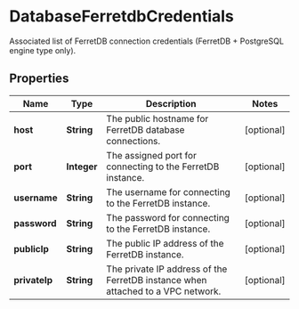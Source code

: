 

# DatabaseFerretdbCredentials

Associated list of FerretDB connection credentials (FerretDB + PostgreSQL engine type only).

## Properties

| Name | Type | Description | Notes |
|------------ | ------------- | ------------- | -------------|
|**host** | **String** | The public hostname for FerretDB database connections. |  [optional] |
|**port** | **Integer** | The assigned port for connecting to the FerretDB instance. |  [optional] |
|**username** | **String** | The username for connecting to the FerretDB instance. |  [optional] |
|**password** | **String** | The password for connecting to the FerretDB instance. |  [optional] |
|**publicIp** | **String** | The public IP address of the FerretDB instance. |  [optional] |
|**privateIp** | **String** | The private IP address of the FerretDB instance when attached to a VPC network. |  [optional] |



